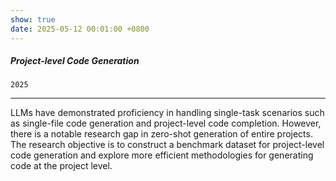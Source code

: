 ```yaml
---
show: true
date: 2025-05-12 00:01:00 +0800
---
```


<div class="p-4">
    <div class="d-flex justify-content-between align-items-center">
        <h5>Project-level Code Generation</h5>
        <code>2025</code>
    </div>
    <hr />
    <p>
        LLMs have demonstrated proficiency in handling single-task scenarios such as single-file code generation and project-level code completion. However, there is a notable research gap in zero-shot generation of entire projects. The research objective is to construct a benchmark dataset for project-level code generation and explore more efficient methodologies for generating code at the project level.
    </p>
</div>